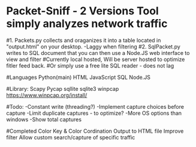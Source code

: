 # Packet-Sniff - 2 Versions Tool simply analyzes network traffic 
#1. Packets.py collects and oraganizes it into a table located in "output.html" on your desktop. -Laggy when filtering
#2. SqlPacket.py writes to SQL document that you can then use a Node.JS web interface to view and filter
#Currently local hosted, Will be server hosted to optimize fitler feed back.
#Or simply use a free lite SQL reader - does not lag

#Languages
Python(main)
HTML
JavaScript
SQL
Node.JS


#Library:
Scapy
Pycap
sqllite
sqlite3
winpcap https://www.winpcap.org/install/


#Todo:
-Constant write (threading?)
-Implement capture choices before capture
-Limit duplicate captures - to optimize?
-More OS options than windows
-Show total captures

#Completed
Color Key & Color Cordination
Output to HTML file
Improve filter
Allow custom search/capture of specific traffic
